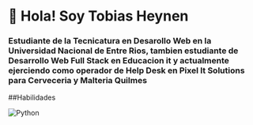 # 👋 Hola! Soy Tobias Heynen
### Estudiante de la Tecnicatura en Desarollo Web en la Universidad Nacional de Entre Rios, tambien estudiante de Desarrollo Web Full Stack en Educacion it y actualmente ejerciendo como operador de Help Desk en Pixel It Solutions para Cerveceria y Malteria Quilmes

##Habilidades

![Python](https://img.shields.io/badge/Python-3776AB?style=for-the-badge&logo=python&logoColor=white&labelColor=101010)</br>
